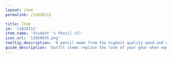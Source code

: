 ```yaml
---
layout: item
permalink: /11020112

title: Item
id: '11020112'
item_name: 'Student''s Pencil (F)'
icon_url: '11050035.png'
tooltip_description: 'A pencil made from the highest quality wood and graphite.'
guide_description: 'Outfit items replace the look of your gear when equipped.'
---
```

